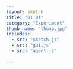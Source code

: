 ```yaml
---
layout: sketch
title: "01_01"
category: "Experiment"
thumb_name: "thumb.jpg"
includes:
  - src: "sketch.js"
  - src: "gui.js"
  - src: "agent.js"
  
---
```


<!--

  You can change the title, category and thumb as you like
  (just make sure the folder contain a jpg for the thumb with the correct name)
  Do not change the first line "layout: sketch"

  If you need to customize this html page:
    1) delete the line "layout: sketch"
    2) copy the content of "/_layouts/sketch.html" below.
    Make sure to leave one line of space between the markup above and the html code

-->
